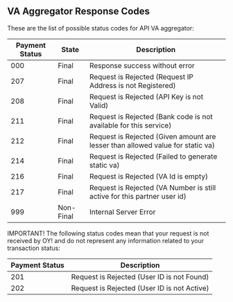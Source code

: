 ## VA Aggregator Response Codes

These are the list of possible status codes for API VA aggregator:

Payment Status | State | Description
---------- | ------- | -------
000 | Final | Response success without error
207 | Final | Request is Rejected (Request IP Address is not Registered)
208 | Final | Request is Rejected (API Key is not Valid)
211 | Final | Request is Rejected (Bank code is not available for this service)
212 | Final | Request is Rejected (Given amount are lesser than allowed value for static va)
214 | Final | Request is Rejected (Failed to generate static va)
216 | Final | Request is Rejected (VA Id is empty)
217 | Final | Request is Rejected (VA Number is still active for this partner user id)
999 | Non-Final | Internal Server Error

IMPORTANT! The following status codes mean that your request is not received by OY! and do not represent any information related to your transaction status:

Payment Status | Description
---------- | -------
201 | Request is Rejected (User ID is not Found)
202 | Request is Rejected (User ID is not Active)
